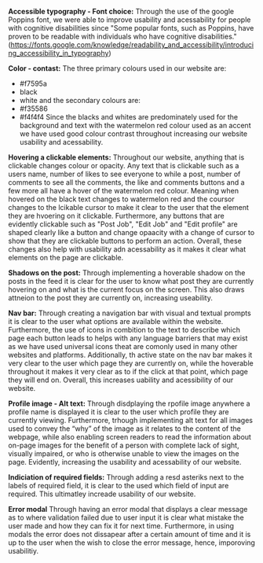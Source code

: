 **Accessible typography - Font choice:**
Through the use of the google Poppins font, we were able to improve usability and acessability for people with cognitive disabilities since 
"Some popular fonts, such as Poppins, have proven to be readable with individuals who have cognitive disabilities." 
(https://fonts.google.com/knowledge/readability_and_accessibility/introducing_accessibility_in_typography)

**Color - contast:**
The three primary colours used in our website are:
- #f7595a
- black 
- white
and the secondary colours are:
- #f35586
- #f4f4f4
Since the blacks and whites are predominately used for the background and text with the watermelon red colour used as an accent
we have used good colour contrast throughout increasing our website usability and acessability.

**Hovering a clickable elements:**
Throughout our website, anything that is clickable changes colour or opacity. Any text that is clickable such as a users name,
number of likes to see everyone to while a post, number of comments to see all the comments, the like and comments buttons
and a few more all have a hover of the watermelon red colour. Meaning when hovered on the black text changes to watermelon red
and the coursor changes to the lcikable cursor to make it clear to the user that the element they are hvoering on it clickable.
Furthermore, any buttons that are evidently clickable such as "Post Job", "Edit Job" and "Edit profile" are shaped clearly like
a button and change opaacity with a change of cursor to show that they are clickable buttons to perform an action.
Overall, these changes also help with usability adn acessability as it makes it clear what elements on the page are clickable.

**Shadows on the post:**
Through implementing a hoverable shadow on the posts in the feed it is clear for the user to know what post they are currently 
hovering on and what is the current focus on the screen. This also draws attneion to the post they are currently on, increasing useability.

**Nav bar:**
Through creating a navigation bar with visual and textual prompts it is clear to the user what options are available within the 
website. Furthermore, the use of icons in combition to the text to describe which page each button leads to helps with any 
language barriers that may exist as we have used universal icons theat are comonly used in many other websites and platforms.
Additionally, th active state on the nav bar makes it very clear to the user which page they are currently on, while the hoverable throughout
it makes it very clear as to if the click at that point, which page they will end on. Overall, this increases uability and
acessibility of our website.

**Profile image - Alt text:**
Through disdplaying the rpofile image anywhere a profile name is displayed it is clear to the user which profile they are currently
viewing. Furthermore, trhough implementing alt text for all images used to convey the “why” of the image as it relates to the 
content of the webpage, while also enabling screen readers to read the information about on-page images for the benefit of a 
person with complete lack of sight, visually impaired, or who is otherwise unable to view the images on the page. Evidently, 
increasing the usability and acessability of our website.

**Indiciation of required fields:**
Through adding a resd asteriks next to the labels of required field, it is clear to the used which field of input are required.
This ultimatley increade usability of our website.

**Error modal**
Through having an error modal that displays a clear message as to where validation failed due to user input it is clear what mistake the user made and how they can fix it for next time. Furthermore, in using modals the error does not dissapear after a certain amount of time and it is up to the user when the wish to close the error message, hence, imporoving usabilitiy.
